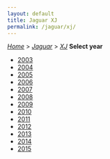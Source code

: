 ```yaml
---
layout: default
title: Jaguar XJ
permalink: /jaguar/xj/
---
```

[*Home*](/) > [*Jaguar*](/jaguar/) > [*XJ*](/jaguar/xj/)
**Select year**
- [2003](/jaguar/xj/2003/)
- [2004](/jaguar/xj/2004/)
- [2005](/jaguar/xj/2005/)
- [2006](/jaguar/xj/2006/)
- [2007](/jaguar/xj/2007/)
- [2008](/jaguar/xj/2008/)
- [2009](/jaguar/xj/2009/)
- [2010](/jaguar/xj/2010/)
- [2011](/jaguar/xj/2011/)
- [2012](/jaguar/xj/2012/)
- [2013](/jaguar/xj/2013/)
- [2014](/jaguar/xj/2014/)
- [2015](/jaguar/xj/2015/)
